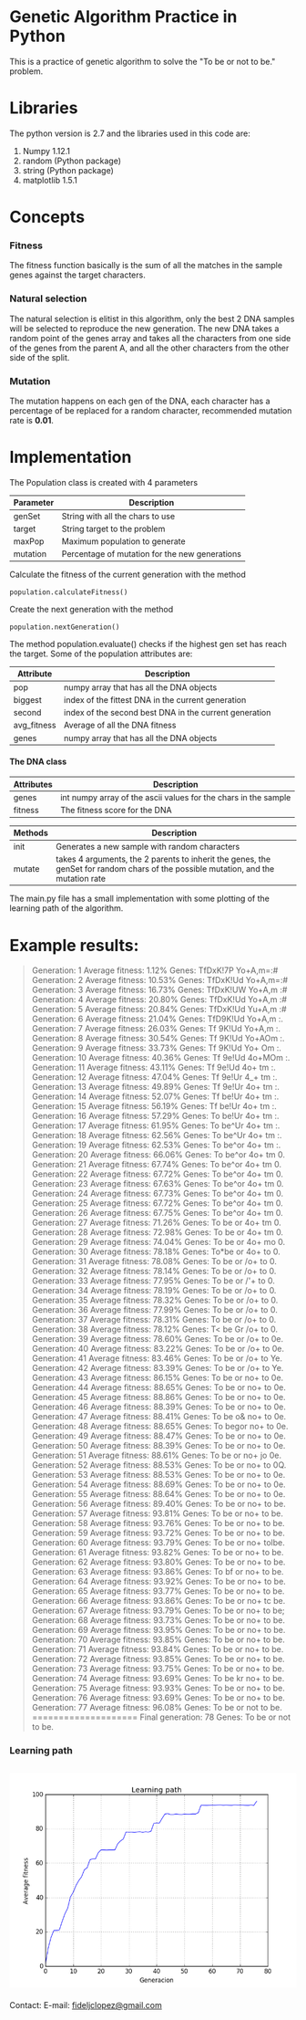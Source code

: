 # Genetic Algorithm Practice in Python

This is a practice of genetic algorithm to solve the "To be or not to be."  problem. 


# Libraries

The python version is 2.7 and the libraries used in this code are:
1. Numpy 1.12.1
2. random (Python package)
3. string (Python package)
4. matplotlib 1.5.1

# Concepts
### Fitness
The fitness function basically is the sum of all the matches in the sample genes against the target characters.
### Natural selection
The natural selection is elitist in this algorithm, only the best 2 DNA samples will be selected to reproduce the new generation. The new DNA takes a random point of the genes array and takes all the characters from one side of the genes from the parent A, and all the other characters from the other side of the split.
### Mutation
The mutation happens on each gen of the DNA, each character has a percentage of be replaced for a random character, recommended mutation rate is **0.01**.
# Implementation
The Population class is created with 4 parameters

|Parameter| Description
|--|--|
|genSet| String with all the chars to use |
|target	| String target to the problem |
|maxPop| Maximum population to generate |
|mutation| Percentage of mutation for the new generations |

Calculate the fitness of the current generation with the method

    population.calculateFitness()

Create the next generation with the method

    population.nextGeneration()
 The method population.evaluate() checks if the highest gen set has reach the target.
 Some of the population attributes are:
 
|Attribute| Description  |
|--|--|
|pop| numpy array that has all the DNA objects |
|biggest| index of the fittest DNA in the current generation |
|second| index of the second best DNA in the current generation |
|avg_fitness| Average of all the DNA fitness |
|genes| numpy array that has all the DNA objects |

#### The DNA class
|Attributes|  Description|
|--|--|
|genes|int numpy array of the ascii values for the chars in the sample|
|fitness|The fitness score for the DNA

|Methods| Description|
|--|--|
|init|Generates a new sample with random characters|
|mutate| takes 4 arguments, the 2 parents to inherit the genes, the genSet for random chars of the possible mutation, and the mutation rate

The main.py file has a small implementation with some plotting of the learning path of the algorithm.
# Example results:

> Generation: 1
Average fitness: 1.12%
Genes: TfDxK!7P Yo+A,m=:\#
Generation: 2
Average fitness: 10.53%
Genes: TfDxK!Ud Yo+A,m=:\#
Generation: 3
Average fitness: 16.73%
Genes: TfDxK!UW Yo+A,m :\#
Generation: 4
Average fitness: 20.80%
Genes: TfDxK!Ud Yo+A,m :\#
Generation: 5
Average fitness: 20.84%
Genes: TfDxK!Ud Yu+A,m :\#
Generation: 6
Average fitness: 21.04%
Genes: TfD9K!Ud Yo+A,m :\.
Generation: 7
Average fitness: 26.03%
Genes: Tf 9K!Ud Yo+A,m :\.
Generation: 8
Average fitness: 30.54%
Genes: Tf 9K!Ud Yo+AOm :\.
Generation: 9
Average fitness: 33.73%
Genes: Tf 9K!Ud Yo+ Om :\.
Generation: 10
Average fitness: 40.36%
Genes: Tf 9e!Ud 4o+MOm :\.
Generation: 11
Average fitness: 43.11%
Genes: Tf 9e!Ud 4o+ tm :\.
Generation: 12
Average fitness: 47.04%
Genes: Tf 9e!Ur 4_+ tm :\.
Generation: 13
Average fitness: 49.89%
Genes: Tf 9e!Ur 4o+ tm :\.
Generation: 14
Average fitness: 52.07%
Genes: Tf be!Ur 4o+ tm :\.
Generation: 15
Average fitness: 56.19%
Genes: Tf be!Ur 4o+ tm :\.
Generation: 16
Average fitness: 57.29%
Genes: To be!Ur 4o+ tm :\.
Generation: 17
Average fitness: 61.95%
Genes: To be^Ur 4o+ tm :\.
Generation: 18
Average fitness: 62.56%
Genes: To be^Ur 4o+ tm :\.
Generation: 19
Average fitness: 62.53%
Genes: To be^or 4o+ tm :\.
Generation: 20
Average fitness: 66.06%
Genes: To be^or 4o+ tm 0\.
Generation: 21
Average fitness: 67.74%
Genes: To be^or 4o+ tm 0\.
Generation: 22
Average fitness: 67.72%
Genes: To be^or 4o+ tm 0\.
Generation: 23
Average fitness: 67.63%
Genes: To be^or 4o+ tm 0\.
Generation: 24
Average fitness: 67.73%
Genes: To be^or 4o+ tm 0\.
Generation: 25
Average fitness: 67.72%
Genes: To be^or 4o+ tm 0\.
Generation: 26
Average fitness: 67.75%
Genes: To be^or 4o+ tm 0\.
Generation: 27
Average fitness: 71.26%
Genes: To be or 4o+ tm 0\.
Generation: 28
Average fitness: 72.98%
Genes: To be or 4o+ tm 0\.
Generation: 29
Average fitness: 74.04%
Genes: To be or 4o+ mo 0\.
Generation: 30
Average fitness: 78.18%
Genes: To*be or 4o+ to 0\.
Generation: 31
Average fitness: 78.08%
Genes: To be or /o+ to 0\.
Generation: 32
Average fitness: 78.14%
Genes: To be or /o+ to 0\.
Generation: 33
Average fitness: 77.95%
Genes: To be or /'+ to 0\.
Generation: 34
Average fitness: 78.19%
Genes: To be or /o+ to 0\.
Generation: 35
Average fitness: 78.32%
Genes: To be or /o+ to 0\.
Generation: 36
Average fitness: 77.99%
Genes: To be or /o+ to 0\.
Generation: 37
Average fitness: 78.31%
Genes: To be or /o+ to 0\.
Generation: 38
Average fitness: 78.12%
Genes: T< be Gr /o+ to 0\.
Generation: 39
Average fitness: 78.60%
Genes: To be or /o+ to 0e.
Generation: 40
Average fitness: 83.22%
Genes: To be or /o+ to 0e.
Generation: 41
Average fitness: 83.46%
Genes: To be or /o+ to Ye.
Generation: 42
Average fitness: 83.39%
Genes: To be or /o+ to Ye.
Generation: 43
Average fitness: 86.15%
Genes: To be or no+ to 0e.
Generation: 44
Average fitness: 88.65%
Genes: To be or no+ to 0e.
Generation: 45
Average fitness: 88.86%
Genes: To be or no+ to 0e.
Generation: 46
Average fitness: 88.39%
Genes: To be or no+ to 0e.
Generation: 47
Average fitness: 88.41%
Genes: To be o& no+ to 0e.
Generation: 48
Average fitness: 88.65%
Genes: To begor no+ to 0e.
Generation: 49
Average fitness: 88.47%
Genes: To be or no+ to 0e.
Generation: 50
Average fitness: 88.39%
Genes: To be or no+ to 0e.
Generation: 51
Average fitness: 88.61%
Genes: To be or no+ jo 0e.
Generation: 52
Average fitness: 88.53%
Genes: To be or no+ to 0Q.
Generation: 53
Average fitness: 88.53%
Genes: To be or no+ to 0e.
Generation: 54
Average fitness: 88.69%
Genes: To be or no+ to 0e.
Generation: 55
Average fitness: 88.64%
Genes: To be or no+ to 0e.
Generation: 56
Average fitness: 89.40%
Genes: To be or no+ to be.
Generation: 57
Average fitness: 93.81%
Genes: To be or no+ to be.
Generation: 58
Average fitness: 93.76%
Genes: To be or no+ to be.
Generation: 59
Average fitness: 93.72%
Genes: To be or no+ to be.
Generation: 60
Average fitness: 93.79%
Genes: To be or no+ tolbe.
Generation: 61
Average fitness: 93.82%
Genes: To be or no+ to be.
Generation: 62
Average fitness: 93.80%
Genes: To be or no+ to be.
Generation: 63
Average fitness: 93.86%
Genes: To bf or no+ to be.
Generation: 64
Average fitness: 93.92%
Genes: To be or no+ to be.
Generation: 65
Average fitness: 93.77%
Genes: To be or no+ to be.
Generation: 66
Average fitness: 93.86%
Genes: To be or no+ tc be.
Generation: 67
Average fitness: 93.79%
Genes: To be or no+ to be;
Generation: 68
Average fitness: 93.73%
Genes: To be or no+ to be.
Generation: 69
Average fitness: 93.95%
Genes: To be or no+ to be.
Generation: 70
Average fitness: 93.85%
Genes: To be or no+ to be.
Generation: 71
Average fitness: 93.84%
Genes: To be or no+ to be.
Generation: 72
Average fitness: 93.85%
Genes: To be or no+ to be.
Generation: 73
Average fitness: 93.75%
Genes: To be or no+ to be.
Generation: 74
Average fitness: 93.69%
Genes: To be kr no+ to be.
Generation: 75
Average fitness: 93.93%
Genes: To be or no+ to be.
Generation: 76
Average fitness: 93.69%
Genes: To be or no+ to be.
Generation: 77
Average fitness: 96.08%
Genes: To be or not to be.
====================
Final generation: 78
Genes:  To be or not to be.
### Learning path
![Average fitness through generatinos](https://github.com/Fidelopez/Genetic-Algorithms/blob/master/To_be_or_not_to_be/Example_results.png)
----------


Contact:
E-mail: fideljclopez@gmail.com